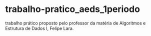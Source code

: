 # trabalho-pratico_aeds_1periodo
trabalho prático proposto pelo professor da matéria de Algoritmos e Estrutura de Dados I, Felipe Lara.
